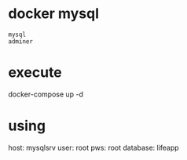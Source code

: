 # docker mysql
    mysql
    adminer

# execute 
   docker-compose up -d

# using
  host: mysqlsrv
  user: root
  pws: root
  database: lifeapp 